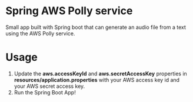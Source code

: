 # Spring AWS Polly service
Small app built with Spring boot that can generate an audio file from a text using the AWS Polly service.

Usage
=====

1. Update the <b>aws.accessKeyId</b> and <b>aws.secretAccessKey</b> properties in <b>resources/application.properties</b> with your AWS access key id and your AWS secret access key.
2. Run the Spring Boot App!

